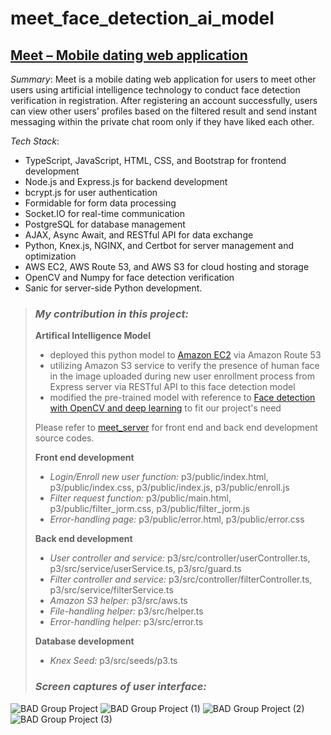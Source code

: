 # meet_face_detection_ai_model

## [Meet – Mobile dating web application](https://clsfei.link/)

*Summary*:	Meet is a mobile dating web application for users to meet other users using artificial intelligence technology to conduct face detection verification in registration. After registering an account successfully, users can view other users’ profiles based on the filtered result and send instant messaging within the private chat room only if they have liked each other.  

*Tech Stack*:	
>
- TypeScript, JavaScript, HTML, CSS, and Bootstrap for frontend development
- Node.js and Express.js for backend development
- bcrypt.js for user authentication
- Formidable for form data processing
- Socket.IO for real-time communication
- PostgreSQL for database management
- AJAX, Async Await, and RESTful API for data exchange
- Python, Knex.js, NGINX, and Certbot for server management and optimization
- AWS EC2, AWS Route 53, and AWS S3 for cloud hosting and storage
- OpenCV and Numpy for face detection verification
- Sanic for server-side Python development.  

> ### *My contribution in this project:*
>
> **Artifical Intelligence Model**
> - deployed this python model to [Amazon EC2](https://ai.clsfei.link/) via Amazon Route 53
> - utilizing Amazon S3 service to verify the presence of human face in the image uploaded during new user enrollment process from Express server via RESTful API to this face detection model
> - modified the pre-trained model with reference to [Face detection with OpenCV and deep learning](https://pyimagesearch.com/2018/02/26/face-detection-with-opencv-and-deep-learning/) to fit our project's need
>
> Please refer to [meet_server](https://github.com/iampattyful/meet_server) for front end and back end development source codes.
>
> **Front end development**
> * *Login/Enroll new user function:* p3/public/index.html, p3/public/index.css, p3/public/index.js, p3/public/enroll.js
> * *Filter request function:* p3/public/main.html, p3/public/filter_jorm.css, p3/public/filter_jorm.js
> * *Error-handling page:* p3/public/error.html, p3/public/error.css
>
> **Back end development**
> * *User controller and service:* p3/src/controller/userController.ts, p3/src/service/userService.ts, p3/src/guard.ts
> * *Filter controller and service:* p3/src/controller/filterController.ts, p3/src/service/filterService.ts
> * *Amazon S3 helper:* p3/src/aws.ts
> * *File-handling helper:* p3/src/helper.ts
> * *Error-handling helper:* p3/src/error.ts
>
> **Database development**
> * *Knex Seed:* p3/src/seeds/p3.ts
> ### *Screen captures of user interface:*
![BAD Group Project](https://user-images.githubusercontent.com/110732415/236171209-dcb170b1-a187-4af4-b4a3-d75ecff70a2e.jpg)
![BAD Group Project (1)](https://user-images.githubusercontent.com/110732415/236171203-33cf7eb0-2def-4772-a83f-a36e8f1b08ed.jpg)
![BAD Group Project (2)](https://user-images.githubusercontent.com/110732415/236171191-100ce753-cb08-42ef-9b96-ccd5f99f9370.jpg)
![BAD Group Project (3)](https://user-images.githubusercontent.com/110732415/236171172-18f70c96-4644-4635-ae1e-e04541c9730a.jpg)

